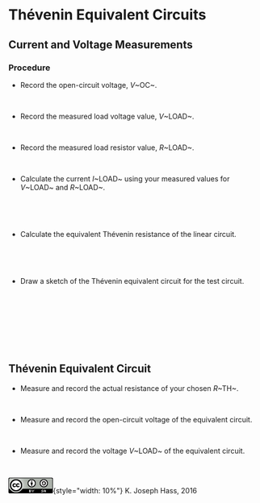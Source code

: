 # Thévenin Equivalent Circuits

## Current and Voltage Measurements

### Procedure

-   Record the open-circuit voltage, *V*~OC~.

     

-   Record the measured load voltage value, *V*~LOAD~.

     

-   Record the measured load resistor value, *R*~LOAD~.

     

-   Calculate the current *I*~LOAD~ using your measured values for *V*~LOAD~
    and *R*~LOAD~.

     

     

-   Calculate the equivalent Thévenin resistance of the linear circuit.

     

     

-   Draw a sketch of the Thévenin equivalent circuit for the test circuit.

     

     

     

     


## Thévenin Equivalent Circuit

-   Measure and record the actual resistance of your chosen *R*~TH~.

     

-   Measure and record the open-circuit voltage of the equivalent circuit.

     

-   Measure and record the voltage *V*~LOAD~ of the equivalent circuit.

     

!["Creative Commons Attribution ShareAlike License"](images/CC_BY_SA_40.png){style="width: 10%"} K. Joseph Hass, 2016
